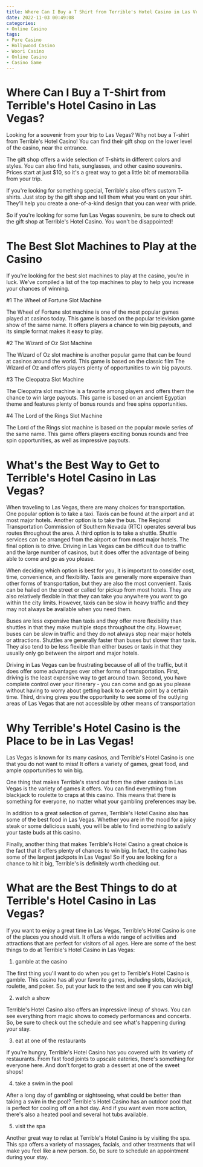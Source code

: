 ```yaml
---
title: Where Can I Buy a T Shirt from Terrible's Hotel Casino in Las Vegas
date: 2022-11-03 00:49:08
categories:
- Online Casino
tags:
- Pure Casino
- Hollywood Casino
- Woori Casino
- Online Casino
- Casino Game
---
```



#  Where Can I Buy a T-Shirt from Terrible's Hotel Casino in Las Vegas?

Looking for a souvenir from your trip to Las Vegas? Why not buy a T-shirt from Terrible's Hotel Casino! You can find their gift shop on the lower level of the casino, near the entrance.

The gift shop offers a wide selection of T-shirts in different colors and styles. You can also find hats, sunglasses, and other casino souvenirs. Prices start at just $10, so it's a great way to get a little bit of memorabilia from your trip.

If you're looking for something special, Terrible's also offers custom T-shirts. Just stop by the gift shop and tell them what you want on your shirt. They'll help you create a one-of-a-kind design that you can wear with pride.

So if you're looking for some fun Las Vegas souvenirs, be sure to check out the gift shop at Terrible's Hotel Casino. You won't be disappointed!

#  The Best Slot Machines to Play at the Casino

If you're looking for the best slot machines to play at the casino, you're in luck. We've compiled a list of the top machines to play to help you increase your chances of winning.

#1 The Wheel of Fortune Slot Machine

The Wheel of Fortune slot machine is one of the most popular games played at casinos today. This game is based on the popular television game show of the same name. It offers players a chance to win big payouts, and its simple format makes it easy to play.

#2 The Wizard of Oz Slot Machine

The Wizard of Oz slot machine is another popular game that can be found at casinos around the world. This game is based on the classic film The Wizard of Oz and offers players plenty of opportunities to win big payouts.

#3 The Cleopatra Slot Machine

The Cleopatra slot machine is a favorite among players and offers them the chance to win large payouts. This game is based on an ancient Egyptian theme and features plenty of bonus rounds and free spins opportunities.

#4 The Lord of the Rings Slot Machine

The Lord of the Rings slot machine is based on the popular movie series of the same name. This game offers players exciting bonus rounds and free spin opportunities, as well as impressive payouts.

#  What's the Best Way to Get to Terrible's Hotel Casino in Las Vegas?

When traveling to Las Vegas, there are many choices for transportation. One popular option is to take a taxi. Taxis can be found at the airport and at most major hotels. Another option is to take the bus. The Regional Transportation Commission of Southern Nevada (RTC) operates several bus routes throughout the area. A third option is to take a shuttle. Shuttle services can be arranged from the airport or from most major hotels. The final option is to drive. Driving in Las Vegas can be difficult due to traffic and the large number of casinos, but it does offer the advantage of being able to come and go as you please.

When deciding which option is best for you, it is important to consider cost, time, convenience, and flexibility. Taxis are generally more expensive than other forms of transportation, but they are also the most convenient. Taxis can be hailed on the street or called for pickup from most hotels. They are also relatively flexible in that they can take you anywhere you want to go within the city limits. However, taxis can be slow in heavy traffic and they may not always be available when you need them.

Buses are less expensive than taxis and they offer more flexibility than shuttles in that they make multiple stops throughout the city. However, buses can be slow in traffic and they do not always stop near major hotels or attractions. Shuttles are generally faster than buses but slower than taxis. They also tend to be less flexible than either buses or taxis in that they usually only go between the airport and major hotels.

Driving in Las Vegas can be frustrating because of all of the traffic, but it does offer some advantages over other forms of transportation. First, driving is the least expensive way to get around town. Second, you have complete control over your itinerary - you can come and go as you please without having to worry about getting back to a certain point by a certain time. Third, driving gives you the opportunity to see some of the outlying areas of Las Vegas that are not accessible by other means of transportation

#  Why Terrible's Hotel Casino is the Place to be in Las Vegas!

Las Vegas is known for its many casinos, and Terrible's Hotel Casino is one that you do not want to miss! It offers a variety of games, great food, and ample opportunities to win big.

One thing that makes Terrible's stand out from the other casinos in Las Vegas is the variety of games it offers. You can find everything from blackjack to roulette to craps at this casino. This means that there is something for everyone, no matter what your gambling preferences may be.

In addition to a great selection of games, Terrible's Hotel Casino also has some of the best food in Las Vegas. Whether you are in the mood for a juicy steak or some delicious sushi, you will be able to find something to satisfy your taste buds at this casino.

Finally, another thing that makes Terrible's Hotel Casino a great choice is the fact that it offers plenty of chances to win big. In fact, the casino has some of the largest jackpots in Las Vegas! So if you are looking for a chance to hit it big, Terrible's is definitely worth checking out.

#  What are the Best Things to do at Terrible's Hotel Casino in Las Vegas?

If you want to enjoy a great time in Las Vegas, Terrible's Hotel Casino is one of the places you should visit. It offers a wide range of activities and attractions that are perfect for visitors of all ages. Here are some of the best things to do at Terrible's Hotel Casino in Las Vegas:

1. gamble at the casino

The first thing you'll want to do when you get to Terrible's Hotel Casino is gamble. This casino has all your favorite games, including slots, blackjack, roulette, and poker. So, put your luck to the test and see if you can win big!

2. watch a show

Terrible's Hotel Casino also offers an impressive lineup of shows. You can see everything from magic shows to comedy performances and concerts. So, be sure to check out the schedule and see what's happening during your stay.

3. eat at one of the restaurants

If you're hungry, Terrible's Hotel Casino has you covered with its variety of restaurants. From fast food joints to upscale eateries, there's something for everyone here. And don't forget to grab a dessert at one of the sweet shops!

4. take a swim in the pool

After a long day of gambling or sightseeing, what could be better than taking a swim in the pool? Terrible's Hotel Casino has an outdoor pool that is perfect for cooling off on a hot day. And if you want even more action, there's also a heated pool and several hot tubs available.

5. visit the spa

Another great way to relax at Terrible's Hotel Casino is by visiting the spa. This spa offers a variety of massages, facials, and other treatments that will make you feel like a new person. So, be sure to schedule an appointment during your stay.
